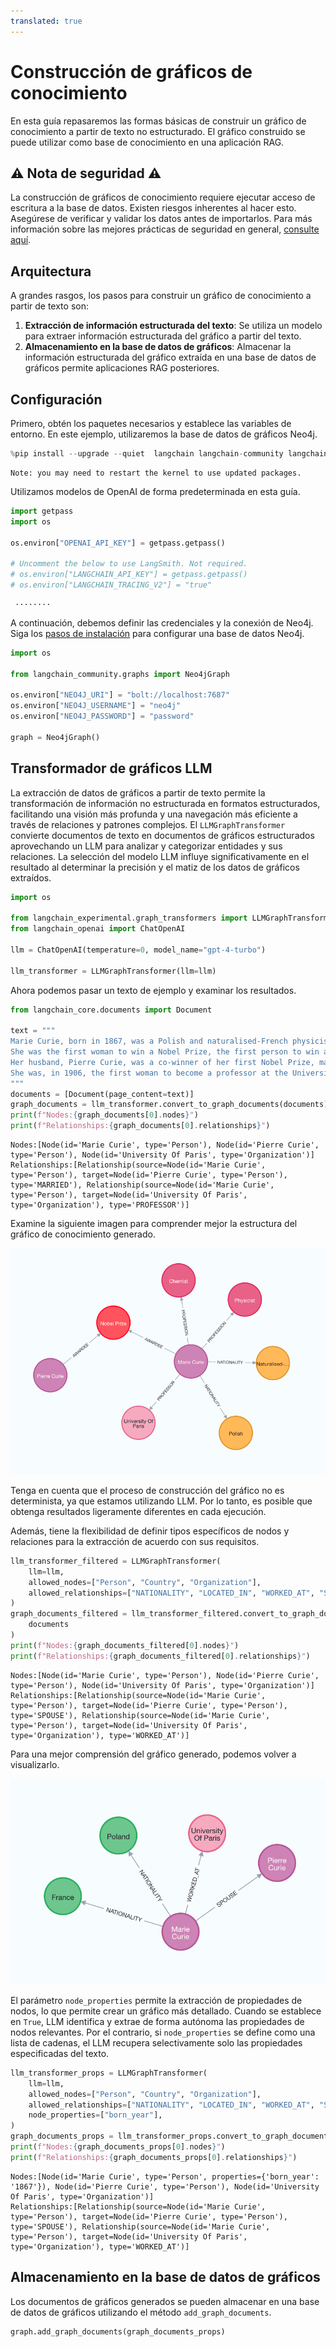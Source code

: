 ```yaml
---
translated: true
---
```


# Construcción de gráficos de conocimiento

En esta guía repasaremos las formas básicas de construir un gráfico de conocimiento a partir de texto no estructurado. El gráfico construido se puede utilizar como base de conocimiento en una aplicación RAG.

## ⚠️ Nota de seguridad ⚠️

La construcción de gráficos de conocimiento requiere ejecutar acceso de escritura a la base de datos. Existen riesgos inherentes al hacer esto. Asegúrese de verificar y validar los datos antes de importarlos. Para más información sobre las mejores prácticas de seguridad en general, [consulte aquí](/docs/security).

## Arquitectura

A grandes rasgos, los pasos para construir un gráfico de conocimiento a partir de texto son:

1. **Extracción de información estructurada del texto**: Se utiliza un modelo para extraer información estructurada del gráfico a partir del texto.
2. **Almacenamiento en la base de datos de gráficos**: Almacenar la información estructurada del gráfico extraída en una base de datos de gráficos permite aplicaciones RAG posteriores.

## Configuración

Primero, obtén los paquetes necesarios y establece las variables de entorno.
En este ejemplo, utilizaremos la base de datos de gráficos Neo4j.

```python
%pip install --upgrade --quiet  langchain langchain-community langchain-openai langchain-experimental neo4j
```

```output
Note: you may need to restart the kernel to use updated packages.
```

Utilizamos modelos de OpenAI de forma predeterminada en esta guía.

```python
import getpass
import os

os.environ["OPENAI_API_KEY"] = getpass.getpass()

# Uncomment the below to use LangSmith. Not required.
# os.environ["LANGCHAIN_API_KEY"] = getpass.getpass()
# os.environ["LANGCHAIN_TRACING_V2"] = "true"
```

```output
 ········
```

A continuación, debemos definir las credenciales y la conexión de Neo4j.
Siga los [pasos de instalación](https://neo4j.com/docs/operations-manual/current/installation/) para configurar una base de datos Neo4j.

```python
import os

from langchain_community.graphs import Neo4jGraph

os.environ["NEO4J_URI"] = "bolt://localhost:7687"
os.environ["NEO4J_USERNAME"] = "neo4j"
os.environ["NEO4J_PASSWORD"] = "password"

graph = Neo4jGraph()
```

## Transformador de gráficos LLM

La extracción de datos de gráficos a partir de texto permite la transformación de información no estructurada en formatos estructurados, facilitando una visión más profunda y una navegación más eficiente a través de relaciones y patrones complejos. El `LLMGraphTransformer` convierte documentos de texto en documentos de gráficos estructurados aprovechando un LLM para analizar y categorizar entidades y sus relaciones. La selección del modelo LLM influye significativamente en el resultado al determinar la precisión y el matiz de los datos de gráficos extraídos.

```python
import os

from langchain_experimental.graph_transformers import LLMGraphTransformer
from langchain_openai import ChatOpenAI

llm = ChatOpenAI(temperature=0, model_name="gpt-4-turbo")

llm_transformer = LLMGraphTransformer(llm=llm)
```

Ahora podemos pasar un texto de ejemplo y examinar los resultados.

```python
from langchain_core.documents import Document

text = """
Marie Curie, born in 1867, was a Polish and naturalised-French physicist and chemist who conducted pioneering research on radioactivity.
She was the first woman to win a Nobel Prize, the first person to win a Nobel Prize twice, and the only person to win a Nobel Prize in two scientific fields.
Her husband, Pierre Curie, was a co-winner of her first Nobel Prize, making them the first-ever married couple to win the Nobel Prize and launching the Curie family legacy of five Nobel Prizes.
She was, in 1906, the first woman to become a professor at the University of Paris.
"""
documents = [Document(page_content=text)]
graph_documents = llm_transformer.convert_to_graph_documents(documents)
print(f"Nodes:{graph_documents[0].nodes}")
print(f"Relationships:{graph_documents[0].relationships}")
```

```output
Nodes:[Node(id='Marie Curie', type='Person'), Node(id='Pierre Curie', type='Person'), Node(id='University Of Paris', type='Organization')]
Relationships:[Relationship(source=Node(id='Marie Curie', type='Person'), target=Node(id='Pierre Curie', type='Person'), type='MARRIED'), Relationship(source=Node(id='Marie Curie', type='Person'), target=Node(id='University Of Paris', type='Organization'), type='PROFESSOR')]
```

Examine la siguiente imagen para comprender mejor la estructura del gráfico de conocimiento generado.

![graph_construction1.png](../../../../../../static/img/graph_construction1.png)

Tenga en cuenta que el proceso de construcción del gráfico no es determinista, ya que estamos utilizando LLM. Por lo tanto, es posible que obtenga resultados ligeramente diferentes en cada ejecución.

Además, tiene la flexibilidad de definir tipos específicos de nodos y relaciones para la extracción de acuerdo con sus requisitos.

```python
llm_transformer_filtered = LLMGraphTransformer(
    llm=llm,
    allowed_nodes=["Person", "Country", "Organization"],
    allowed_relationships=["NATIONALITY", "LOCATED_IN", "WORKED_AT", "SPOUSE"],
)
graph_documents_filtered = llm_transformer_filtered.convert_to_graph_documents(
    documents
)
print(f"Nodes:{graph_documents_filtered[0].nodes}")
print(f"Relationships:{graph_documents_filtered[0].relationships}")
```

```output
Nodes:[Node(id='Marie Curie', type='Person'), Node(id='Pierre Curie', type='Person'), Node(id='University Of Paris', type='Organization')]
Relationships:[Relationship(source=Node(id='Marie Curie', type='Person'), target=Node(id='Pierre Curie', type='Person'), type='SPOUSE'), Relationship(source=Node(id='Marie Curie', type='Person'), target=Node(id='University Of Paris', type='Organization'), type='WORKED_AT')]
```

Para una mejor comprensión del gráfico generado, podemos volver a visualizarlo.

![graph_construction2.png](../../../../../../static/img/graph_construction2.png)

El parámetro `node_properties` permite la extracción de propiedades de nodos, lo que permite crear un gráfico más detallado.
Cuando se establece en `True`, LLM identifica y extrae de forma autónoma las propiedades de nodos relevantes.
Por el contrario, si `node_properties` se define como una lista de cadenas, el LLM recupera selectivamente solo las propiedades especificadas del texto.

```python
llm_transformer_props = LLMGraphTransformer(
    llm=llm,
    allowed_nodes=["Person", "Country", "Organization"],
    allowed_relationships=["NATIONALITY", "LOCATED_IN", "WORKED_AT", "SPOUSE"],
    node_properties=["born_year"],
)
graph_documents_props = llm_transformer_props.convert_to_graph_documents(documents)
print(f"Nodes:{graph_documents_props[0].nodes}")
print(f"Relationships:{graph_documents_props[0].relationships}")
```

```output
Nodes:[Node(id='Marie Curie', type='Person', properties={'born_year': '1867'}), Node(id='Pierre Curie', type='Person'), Node(id='University Of Paris', type='Organization')]
Relationships:[Relationship(source=Node(id='Marie Curie', type='Person'), target=Node(id='Pierre Curie', type='Person'), type='SPOUSE'), Relationship(source=Node(id='Marie Curie', type='Person'), target=Node(id='University Of Paris', type='Organization'), type='WORKED_AT')]
```

## Almacenamiento en la base de datos de gráficos

Los documentos de gráficos generados se pueden almacenar en una base de datos de gráficos utilizando el método `add_graph_documents`.

```python
graph.add_graph_documents(graph_documents_props)
```

